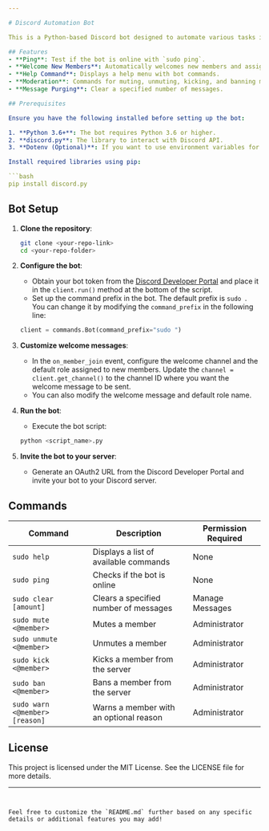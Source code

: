 ```yaml
---

# Discord Automation Bot

This is a Python-based Discord bot designed to automate various tasks in a Discord server, such as welcoming new members, muting, banning, and providing help information for users.

## Features
- **Ping**: Test if the bot is online with `sudo ping`.
- **Welcome New Members**: Automatically welcomes new members and assigns a default role.
- **Help Command**: Displays a help menu with bot commands.
- **Moderation**: Commands for muting, unmuting, kicking, and banning members.
- **Message Purging**: Clear a specified number of messages.

## Prerequisites

Ensure you have the following installed before setting up the bot:

1. **Python 3.6+**: The bot requires Python 3.6 or higher.
2. **discord.py**: The library to interact with Discord API.
3. **Dotenv (Optional)**: If you want to use environment variables for token management.

Install required libraries using pip:

```bash
pip install discord.py
```

## Bot Setup

1. **Clone the repository**:
    ```bash
    git clone <your-repo-link>
    cd <your-repo-folder>
    ```

2. **Configure the bot**:
    - Obtain your bot token from the [Discord Developer Portal](https://discord.com/developers/applications) and place it in the `client.run()` method at the bottom of the script.
    - Set up the command prefix in the bot. The default prefix is `sudo `. You can change it by modifying the `command_prefix` in the following line:

    ```python
    client = commands.Bot(command_prefix="sudo ")
    ```

3. **Customize welcome messages**:
    - In the `on_member_join` event, configure the welcome channel and the default role assigned to new members. Update the `channel = client.get_channel()` to the channel ID where you want the welcome message to be sent.
    - You can also modify the welcome message and default role name.

4. **Run the bot**:
    - Execute the bot script:
    ```bash
    python <script_name>.py
    ```

5. **Invite the bot to your server**:
    - Generate an OAuth2 URL from the Discord Developer Portal and invite your bot to your Discord server.

## Commands

| Command               | Description                                   | Permission Required   |
|-----------------------|-----------------------------------------------|-----------------------|
| `sudo help`           | Displays a list of available commands         | None                  |
| `sudo ping`           | Checks if the bot is online                   | None                  |
| `sudo clear [amount]` | Clears a specified number of messages         | Manage Messages       |
| `sudo mute <@member>` | Mutes a member                                | Administrator         |
| `sudo unmute <@member>`| Unmutes a member                             | Administrator         |
| `sudo kick <@member>` | Kicks a member from the server                | Administrator         |
| `sudo ban <@member>`  | Bans a member from the server                 | Administrator         |
| `sudo warn <@member> [reason]` | Warns a member with an optional reason | Administrator         |

## License

This project is licensed under the MIT License. See the LICENSE file for more details.

---
```


Feel free to customize the `README.md` further based on any specific details or additional features you may add!
